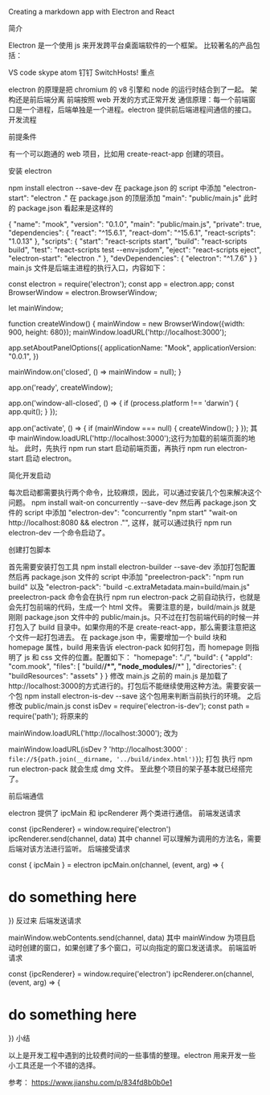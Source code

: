 Creating a markdown app with Electron and React

简介

Electron 是一个使用 js 来开发跨平台桌面端软件的一个框架。
比较著名的产品包括：

VS code
skype
atom
钉钉
SwitchHosts!
重点

electron 的原理是把 chromium 的 v8 引擎和 node 的运行时结合到了一起。
架构还是前后端分离
前端按照 web 开发的方式正常开发
通信原理：每一个前端窗口是一个进程，后端单独是一个进程。electron 提供前后端进程间通信的接口。
开发流程

前提条件

有一个可以跑通的 web 项目，比如用 create-react-app 创建的项目。

安装 electron

npm install electron --save-dev
在 package.json 的 script 中添加
"electron-start": "electron ."
在 package.json 的顶层添加
"main": "public/main.js"
此时的 package.json 看起来是这样的

{
"name": "mook",
"version": "0.1.0",
"main": "public/main.js",
"private": true,
"dependencies": {
"react": "^15.6.1",
"react-dom": "^15.6.1",
"react-scripts": "1.0.13"
},
"scripts": {
"start": "react-scripts start",
"build": "react-scripts build",
"test": "react-scripts test --env=jsdom",
"eject": "react-scripts eject",
"electron-start": "electron ."
},
"devDependencies": {
"electron": "^1.7.6"
}
}
main.js 文件是后端主进程的执行入口，内容如下：

const electron = require('electron');
const app = electron.app;
const BrowserWindow = electron.BrowserWindow;

let mainWindow;

function createWindow() {
mainWindow = new BrowserWindow({width: 900, height: 680});
mainWindow.loadURL('http://localhost:3000');

app.setAboutPanelOptions({
applicationName: "Mook",
applicationVersion: "0.0.1",
})

mainWindow.on('closed', () => mainWindow = null);
}

app.on('ready', createWindow);

app.on('window-all-closed', () => {
if (process.platform !== 'darwin') {
app.quit();
}
});

app.on('activate', () => {
if (mainWindow === null) {
createWindow();
}
});
其中 mainWindow.loadURL('http://localhost:3000');这行为加载的前端页面的地址。
此时，先执行 npm run start 启动前端页面，再执行 npm run electron-start 启动 electron。

简化开发启动

每次启动都需要执行两个命令，比较麻烦，因此，可以通过安装几个包来解决这个问题。
npm install wait-on concurrently --save-dev
然后再 package.json 文件的 script 中添加
"electron-dev": "concurrently \"npm start\" \"wait-on http://localhost:8080 && electron .\"",
这样，就可以通过执行 npm run electron-dev 一个命令启动了。

创建打包脚本

首先需要安装打包工具
npm install electron-builder --save-dev
添加打包配置
然后再 package.json 文件的 script 中添加
"preelectron-pack": "npm run build"
以及
"electron-pack": "build -c.extraMetadata.main=build/main.js"
preelectron-pack 命令会在执行 npm run electron-pack 之前自动执行，也就是会先打包前端的代码，生成一个 html 文件。
需要注意的是，build/main.js 就是刚刚 package.json 文件中的 public/main.js。只不过在打包前端代码的时候一并打包入了 build 目录中。如果你用的不是 create-react-app，那么需要注意把这个文件一起打包进去。
在 package.json 中，需要增加一个 build 块和 homepage 属性，build 用来告诉 electron-pack 如何打包，而 homepage 则指明了 js 和 css 文件的位置。配置如下：
"homepage": "./",
"build": {
"appId": "com.mook",
"files": [
"build/**/*",
"node_modules/**/*"
],
"directories": {
"buildResources": "assets"
}
}
修改 main.js
之前的 main.js 是加载了http://localhost:3000的方式进行的。打包后不能继续使用这种方法。需要安装一个包
npm install electron-is-dev --save
这个包用来判断当前执行的环境。
之后修改 public/main.js
const isDev = require('electron-is-dev');
const path = require('path');
将原来的

mainWindow.loadURL('http://localhost:3000');
改为

mainWindow.loadURL(isDev ? 'http://localhost:3000' : `file://${path.join(__dirname, '../build/index.html')}`);
打包
执行 npm run electron-pack 就会生成 dmg 文件。
至此整个项目的架子基本就已经搭完了。

前后端通信

electron 提供了 ipcMain 和 ipcRenderer 两个类进行通信。
前端发送请求

const {ipcRenderer} = window.require('electron')
ipcRenderer.send(channel, data)
其中 channel 可以理解为调用的方法名，需要后端对该方法进行监听。
后端接受请求

const { ipcMain } = electron
ipcMain.on(channel, (event, arg) => {

# do something here

})
反过来
后端发送请求

mainWindow.webContents.send(channel, data)
其中 mainWindow 为项目启动时创建的窗口，如果创建了多个窗口，可以向指定的窗口发送请求。
前端监听请求

const {ipcRenderer} = window.require('electron')
ipcRenderer.on(channel, (event, arg) => {

# do something here

})
小结

以上是开发工程中遇到的比较费时间的一些事情的整理。electron 用来开发一些小工具还是一个不错的选择。

参考：
https://www.jianshu.com/p/834fd8b0b0e1
